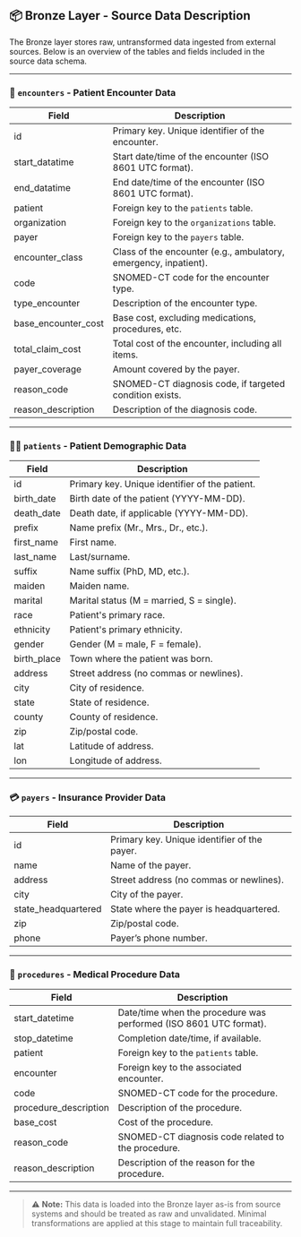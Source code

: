 ## 📦 Bronze Layer - Source Data Description

The Bronze layer stores raw, untransformed data ingested from external sources. Below is an overview of the tables and fields included in the source data schema.

---

### 🏥 `encounters` - Patient Encounter Data

| Field               | Description                                                                 |	
|---------------------|-----------------------------------------------------------------------------|
| id                  | Primary key. Unique identifier of the encounter.                            |
| start_datatime      | Start date/time of the encounter (ISO 8601 UTC format).                     |
| end_datatime        | End date/time of the encounter (ISO 8601 UTC format).                       |
| patient             | Foreign key to the `patients` table.                                        |
| organization        | Foreign key to the `organizations` table.                                   |
| payer               | Foreign key to the `payers` table.                                          |
| encounter_class     | Class of the encounter (e.g., ambulatory, emergency, inpatient).            |
| code                | SNOMED-CT code for the encounter type.                                      |
| type_encounter      | Description of the encounter type.                                          |
| base_encounter_cost | Base cost, excluding medications, procedures, etc.                          |
| total_claim_cost    | Total cost of the encounter, including all items.                           |
| payer_coverage      | Amount covered by the payer.                                                |
| reason_code         | SNOMED-CT diagnosis code, if targeted condition exists.                     |
| reason_description  | Description of the diagnosis code.                                          |

---


### 🧑‍⚕️ `patients` - Patient Demographic Data

| Field            | Description                                                  |
|------------------|--------------------------------------------------------------|
| id               | Primary key. Unique identifier of the patient.               |
| birth_date       | Birth date of the patient (YYYY-MM-DD).                      |
| death_date       | Death date, if applicable (YYYY-MM-DD).                      |
| prefix           | Name prefix (Mr., Mrs., Dr., etc.).                          |
| first_name       | First name.                                                  |
| last_name        | Last/surname.                                                |
| suffix           | Name suffix (PhD, MD, etc.).                                 |
| maiden           | Maiden name.                                                 |
| marital          | Marital status (M = married, S = single).                    |
| race             | Patient's primary race.                                      |
| ethnicity        | Patient's primary ethnicity.                                 |
| gender           | Gender (M = male, F = female).                               |
| birth_place      | Town where the patient was born.                             |
| address          | Street address (no commas or newlines).                      |
| city             | City of residence.                                           |
| state            | State of residence.                                          |
| county           | County of residence.                                         |
| zip              | Zip/postal code.                                             |
| lat              | Latitude of address.                                         |
| lon              | Longitude of address.                                        |

---

### 💳 `payers` - Insurance Provider Data

| Field                | Description                                               |
|----------------------|-----------------------------------------------------------|
| id                   | Primary key. Unique identifier of the payer.              |
| name                 | Name of the payer.                                        |
| address              | Street address (no commas or newlines).                   |
| city                 | City of the payer.                                        |
| state_headquartered  | State where the payer is headquartered.                 |
| zip                  | Zip/postal code.                                          |
| phone                | Payer’s phone number.                                     |

---

### 🏥 `procedures` - Medical Procedure Data

| Field                  | Description                                                             |
|------------------------|-------------------------------------------------------------------------|
| start_datetime         | Date/time when the procedure was performed (ISO 8601 UTC format).       |
| stop_datetime          | Completion date/time, if available.                                     |
| patient                | Foreign key to the `patients` table.                                    |
| encounter              | Foreign key to the associated encounter.                                |
| code                   | SNOMED-CT code for the procedure.                                       |
| procedure_description  | Description of the procedure.                                           |
| base_cost              | Cost of the procedure.                                                  |
| reason_code            | SNOMED-CT diagnosis code related to the procedure.                      |
| reason_description     | Description of the reason for the procedure.                            |

---

> ⚠️ **Note:** This data is loaded into the Bronze layer as-is from source systems and should be treated as raw and unvalidated. Minimal transformations are applied at this stage to maintain full traceability.
